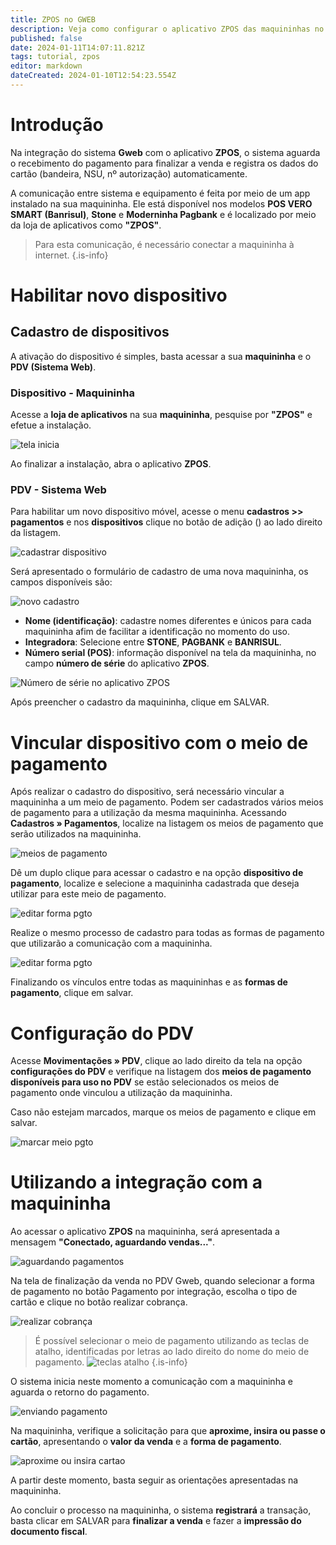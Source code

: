 ```yaml
---
title: ZPOS no GWEB
description: Veja como configurar o aplicativo ZPOS das maquininhas no GWEB
published: false
date: 2024-01-11T14:07:11.821Z
tags: tutorial, zpos
editor: markdown
dateCreated: 2024-01-10T12:54:23.554Z
---
```


# Introdução

Na integração do sistema **Gweb** com o aplicativo **ZPOS**, o sistema aguarda o recebimento do pagamento para finalizar a venda e registra os dados do cartão (bandeira, NSU, nº autorização) automaticamente. 

A comunicação entre sistema e equipamento é feita por meio de um app instalado na sua maquininha. Ele está disponível nos modelos **POS VERO SMART (Banrisul)**, **Stone** e **Moderninha Pagbank** e é localizado por meio da loja de aplicativos como **"ZPOS"**. 

>Para esta comunicação, é necessário conectar a maquininha à internet.
{.is-info}

# Habilitar novo dispositivo

## Cadastro de dispositivos

A ativação do dispositivo é simples, basta acessar a sua **maquininha** e o **PDV (Sistema Web)**.

### Dispositivo - Maquininha

Acesse a **loja de aplicativos** na sua **maquininha**, pesquise por **"ZPOS"** e efetue a instalação.

![tela inicia](/config/ferramentas/inicial3.png)

Ao finalizar a instalação, abra o aplicativo **ZPOS**.

### PDV - Sistema Web

Para habilitar um novo dispositivo móvel, acesse o menu **cadastros >> pagamentos** e nos **dispositivos** clique no botão de adição (<em class="mdi mdi-plus-circle"></em>) ao lado direito da listagem.

![cadastrar dispositivo](/config/ferramentas/cad-dispositivo01.png)

Será apresentado o formulário de cadastro de uma nova maquininha, os campos disponíveis são:

![novo cadastro](/config/ferramentas/cad-dispositivo02.png)

- **Nome (identificação)**: cadastre nomes diferentes e únicos para cada maquininha afim de facilitar a identificação no momento do uso.
- **Integradora**: Selecione entre **STONE**, **PAGBANK** e **BANRISUL**.
- **Número serial (POS)**: informação disponível na tela da maquininha, no campo **número de série** do aplicativo **ZPOS**.

![Número de série no aplicativo ZPOS](/config/ferramentas/numero_serie.png)

Após preencher o cadastro da maquininha, clique em <span class="mat-button">SALVAR</span>.

# Vincular dispositivo com o meio de pagamento

Após realizar o cadastro do dispositivo, será necessário vincular a maquininha a um meio de pagamento. Podem ser cadastrados vários meios de pagamento para a utilização da mesma maquininha.
Acessando **Cadastros » Pagamentos**, localize na listagem os meios de pagamento que serão utilizados na maquininha.

![meios de pagamento](/config/ferramentas/meio-pgto-vero-01.png)

Dê um duplo clique para acessar o cadastro e na opção **dispositivo de pagamento**, localize e selecione a maquininha cadastrada que deseja utilizar para este meio de pagamento.

![editar forma pgto](/config/ferramentas/form-pgto-vero-01.png)

Realize o mesmo processo de cadastro para todas as formas de pagamento que utilizarão a comunicação com a maquininha.

![editar forma pgto](/config/ferramentas/form-pgto-vero-02.png)

Finalizando os vínculos entre todas as maquininhas e as **formas de pagamento**, clique em <span class="mat-button mat-accent">salvar</span>.

# Configuração do PDV

Acesse **Movimentações » PDV**, clique ao lado direito da tela na opção **configurações do PDV** e verifique na listagem dos **meios de pagamento disponíveis para uso no PDV** se estão selecionados os meios de pagamento onde vinculou a utilização da maquininha.

Caso não estejam marcados, marque os meios de pagamento e clique em <span class="mat-button mat-accent">salvar</span>.

![marcar meio pgto](/config/ferramentas/marcar-meio-pgto-vero.png)

# Utilizando a integração com a maquininha

Ao acessar o aplicativo **ZPOS** na maquininha, será apresentada a mensagem **"Conectado, aguardando vendas..."**.

![aguardando pagamentos](/config/ferramentas/aguardando-pgto3.png)

Na tela de finalização da venda no PDV Gweb, quando selecionar a forma de pagamento no botão <span class="mat-button"><em class= "mdi mdi-cash" ></em> Pagamento por integração</span>, escolha o tipo de cartão e clique no botão <span class="mat-button mdi ">realizar cobrança</span>.

![realizar cobrança](/config/ferramentas/venda02-vero.png)

> É possível selecionar o meio de pagamento utilizando as teclas de atalho, identificadas por letras ao lado direito do nome do meio de pagamento.
![teclas atalho](/config/ferramentas/venda03-vero.png)
{.is-info}

O sistema inicia neste momento a comunicação com a maquininha e aguarda o retorno do pagamento.

![enviando pagamento](/config/ferramentas/venda04-vero.png)

Na maquininha, verifique a solicitação para que **aproxime, insira ou passe o cartão**, apresentando o **valor da venda** e a **forma de pagamento**.

![aproxime ou insira cartao](/config/ferramentas/inserir-cartao-vero3.png)

A partir deste momento, basta seguir as orientações apresentadas na maquininha. 

Ao concluir o processo na maquininha, o sistema **registrará** a transação, basta clicar em <span class="mat-button mat-accent">SALVAR</span> para **finalizar a venda** e fazer a **impressão do documento fiscal**.

